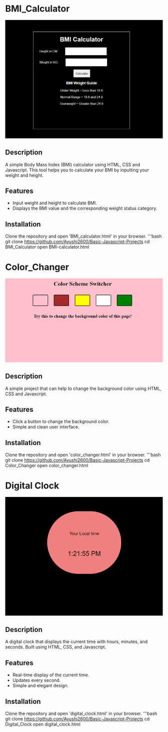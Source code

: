 # BMI_Calculator

![BMI CALCULATOR](BMI_calculator.PNG)

## Description
A simple Body Mass Index (BMI) calculator using HTML, CSS and Javascript. This tool helps you to calculate your BMI by inputting your weight and height.

## Features
- Input weight and height to calculate BMI.
- Displays the BMI value and the corresponding weight status category.

## Installation 
Clone the repository and open 'BMI_calculator.html' in your browser.
'''bash
git clone https://github.com/Ayushi2600/Basic-Javascript-Projects
cd BMI_Calculator
open BMI-calculator.html

# Color_Changer

![Color Changer](Color_changer.PNG)

## Description
A simple project that can help to change the background color using HTML, CSS and Javascript.

## Features
- Click a button to change the background color.
- Simple and clean user interface.

## Installation 
Clone the repository and open 'color_changer.html' in your browser.
'''bash
git clone https://github.com/Ayushi2600/Basic-Javascript-Projects
cd Color_Changer
open color_changer.html

# Digital Clock

![Digital Clock](Digital_clock.png)
## Description
A digital clock that displays the current time with hours, minutes, and seconds. Built using HTML, CSS, and Javascript.

## Features
- Real-time display of the current time.
- Updates every second.
- Simple and elegant design.

## Installation 
Clone the repository and open 'digital_clock.html' in your browser.
'''bash
git clone https://github.com/Ayushi2600/Basic-Javascript-Projects
cd Digital_Clock
open digital_clock.html
